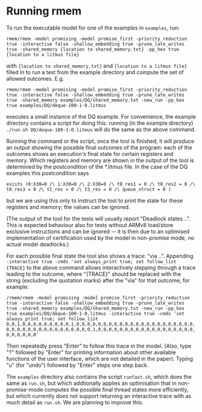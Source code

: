 # Running rmem

To run the executable model for one of the examples in `examples`,
run:

  `rmem/rmem -model promising -model promise_first -priority_reduction true -interactive false -shallow_embedding true -prune_late_writes true -shared_memory {location to shared_memory.txt} -pp_hex true {location to a litmus file}`

with `{location to shared_memory.txt}` and `{location to a litmus
file}` filled in to run a test from the example directory and compute
the set of allowed outcomes. E.g.

 `rmem/rmem -model promising -model promise_first
-priority_reduction true -interactive false -shallow_embedding true
-prune_late_writes true -shared_memory examples/DQ/shared_memory.txt
-new_run -pp_hex true examples/DQ/deque-100-1-0.litmus`

executes a small instance of the DQ example. For convenience, the
example directory contains a script for doing this: running (in the
example directory) `./run.sh DQ/deque-100-1-0.litmus` will do the same
as the above command.

Running the command or the script, once the tool is finished, it will
produce an output showing the possible final outcomes of the program:
each of the outcomes shows an execution's final state for certain
registers and memory. Which registers and memory are shown in the
output of the tool is determined by the postcondition of the *.litmus
file. In the case of the DQ examples this postcondition says

`exists (0:X30=0 /\ 1:X30=0 /\ 2:X30=0 /\ t0_res1 = 0 /\ t0_res2 = 0 /\ t0_res3 = 0 /\ t1_res = 0 /\ t2_res = 0 /\ queue_struct = 0 )`

but we are using this only to instruct the tool to print the state for
these registers and memory; the values can be ignored.
 
(The output of the tool for the tests will usually report "Deadlock
states ..". This is expected behaviour also for tests without ARMv8
load/store exclusive instructions and can be ignored -- it is then due
to an optimised implementation of certification used by the model in
non-promise mode, no actual model deadlocks.)

For each possible final state the tool also shows a trace: "via ..".
Appending `-interactive true -cmds 'set always_print true; set follow_list {TRACE}` to the above command allows interactively stepping through a trace
leading to the outcome, where "{TRACE}" should be replaced with the
string (excluding the quotation marks) after the "via" for that outcome,
for example:

`/rmem/rmem -model promising -model promise_first -priority_reduction true -interactive false -shallow_embedding true -prune_late_writes true -shared_memory examples/DQ/shared_memory.txt -new_run -pp_hex true examples/DQ/deque-100-1-0.litmus -interactive true -cmds 'set always_print true; set follow_list 0,0,1,0,0,0,0,0,0,0,0,0,1,0,0,0,0,0,0,0,0,0,0,0,0,0,0,0,0,0,0,0,0,0,0,0,0,0,0,0,0,0,0,0,0,0,0,0,0,0,0,1,0,0,0,0,0,0,0,0,0,0,0,0,0,0,0,0,0,0,0,0,0,0,0,0'`

Then repeatedly press "Enter" to follow this trace in the
model. (Also, type "?" followed by "Enter" for printing information
about other available functions of the user interface, which are not
detailed in the paper). Typing "u" (for "undo") followed by "Enter"
steps one step back.


The `examples` directory also contains the script
`runfast.sh`, which does the same as `run.sh`, but which addtionally
applies an optimisation that in non-promise-mode computes the possible
final thread states more efficiently, but which currently does not
support returning an interactive trace with as much detail as
`run.sh`. We are planning to improve this.
